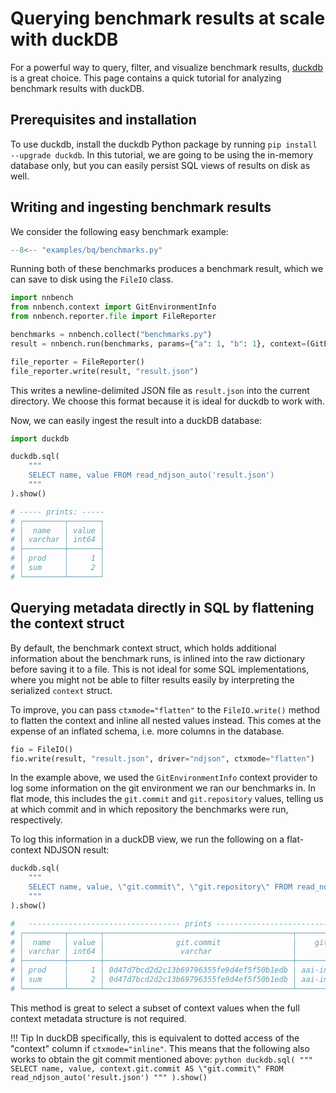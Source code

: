 # Querying benchmark results at scale with duckDB

For a powerful way to query, filter, and visualize benchmark results, [duckdb](https://duckdb.org/) is a great choice.
This page contains a quick tutorial for analyzing benchmark results with duckDB.

## Prerequisites and installation

To use duckdb, install the duckdb Python package by running `pip install --upgrade duckdb`.
In this tutorial, we are going to be using the in-memory database only, but you can easily persist SQL views of results on disk as well.

## Writing and ingesting benchmark results

We consider the following easy benchmark example:

```python
--8<-- "examples/bq/benchmarks.py"
```

Running both of these benchmarks produces a benchmark result, which we can save to disk using the `FileIO` class.

```python
import nnbench
from nnbench.context import GitEnvironmentInfo
from nnbench.reporter.file import FileReporter

benchmarks = nnbench.collect("benchmarks.py")
result = nnbench.run(benchmarks, params={"a": 1, "b": 1}, context=(GitEnvironmentInfo(),))

file_reporter = FileReporter()
file_reporter.write(result, "result.json")
```

This writes a newline-delimited JSON file as `result.json` into the current directory. We choose this format because it is ideal for duckdb to work with.

Now, we can easily ingest the result into a duckDB database:

```python
import duckdb

duckdb.sql(
    """
    SELECT name, value FROM read_ndjson_auto('result.json')
    """
).show()

# ----- prints: -----
# ┌─────────┬───────┐
# │  name   │ value │
# │ varchar │ int64 │
# ├─────────┼───────┤
# │ prod    │     1 │
# │ sum     │     2 │
# └─────────┴───────┘
```

## Querying metadata directly in SQL by flattening the context struct

By default, the benchmark context struct, which holds additional information about the benchmark runs, is inlined into the raw dictionary before saving it to a file.
This is not ideal for some SQL implementations, where you might not be able to filter results easily by interpreting the serialized `context` struct.

To improve, you can pass `ctxmode="flatten"` to the `FileIO.write()` method to flatten the context and inline all nested values instead.
This comes at the expense of an inflated schema, i.e. more columns in the database.

```python
fio = FileIO()
fio.write(result, "result.json", driver="ndjson", ctxmode="flatten")
```

In the example above, we used the `GitEnvironmentInfo` context provider to log some information on the git environment we ran our benchmarks in.
In flat mode, this includes the `git.commit` and `git.repository` values, telling us at which commit and in which repository the benchmarks were run, respectively.

To log this information in a duckDB view, we run the following on a flat-context NDJSON result:

```python
duckdb.sql(
    """
    SELECT name, value, \"git.commit\", \"git.repository\" FROM read_ndjson_auto('result.json')
    """
).show()

#   ---------------------------------- prints ------------------------------------------
# ┌─────────┬───────┬──────────────────────────────────────────┬───────────────────────┐
# │  name   │ value │                git.commit                │    git.repository     │
# │ varchar │ int64 │                 varchar                  │        varchar        │
# ├─────────┼───────┼──────────────────────────────────────────┼───────────────────────┤
# │ prod    │     1 │ 0d47d7bcd2d2c13b69796355fe9d4ef5f50b1edb │ aai-institute/nnbench │
# │ sum     │     2 │ 0d47d7bcd2d2c13b69796355fe9d4ef5f50b1edb │ aai-institute/nnbench │
# └─────────┴───────┴──────────────────────────────────────────┴───────────────────────┘
```

This method is great to select a subset of context values when the full context metadata structure is not required.

!!! Tip
    In duckDB specifically, this is equivalent to dotted access of the "context" column if `ctxmode="inline"`.
    This means that the following also works to obtain the git commit mentioned above:
    ```python
    duckdb.sql(
        """
        SELECT name, value, context.git.commit AS \"git.commit\" FROM read_ndjson_auto('result.json')
        """
    ).show()
    ```
